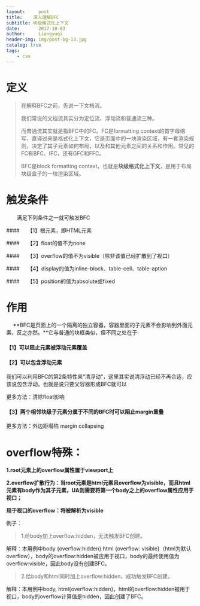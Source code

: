 ```yaml
---
layout:     post
title:    深入理解BFC
subtitle: 块级格式化上下文
date:       2017-10-03
author:     Liangyuqi
header-img: img/post-bg-13.jpg
catalog: true
tags:
    - css
---
```

# 定义

> 在解释BFC之前，先说一下文档流。
> 
> 我们常说的文档流其实分为定位流、浮动流和普通流三种。
> 
> 而普通流其实就是指BFC中的FC。FC是formatting context的首字母缩写，直译过来是格式化上下文，它是页面中的一块渲染区域，有一套渲染规则，决定了其子元素如何布局，以及和其他元素之间的关系和作用。常见的FC有BFC、IFC，还有GFC和FFC。
> 
> BFC是block formatting context，也就是**块级格式化上下文**，是用于布局块级盒子的一块渲染区域。

 

# 触发条件

　　满足下列条件之一就可触发BFC

####　　【1】根元素，即HTML元素

####　　【2】float的值不为none

####　　【3】overflow的值不为visible（除非该值已经扩散到了视口）

####　　【4】display的值为inline-block、table-cell、table-aption

####　　【5】position的值为absolute或fixed

 

# 作用

　 **BFC是页面上的一个隔离的独立容器，容器里面的子元素不会影响到外面元素，反之亦然。**它与普通的块框类似，但不同之处在于:

#### 【1】可以阻止元素被浮动元素覆盖

#### 【2】可以包含浮动元素　

我们可以利用BFC的第2条特性来“清浮动”，这里其实说清浮动已经不再合适，应该说包含浮动。也就是说只要父容器形成BFC就可以

更多方法：清除float影响

#### 【3】两个相邻块级子元素分属于不同的BFC时可以阻止margin重叠
更多方法：外边距塌陷 margin collapsing

 

# overflow特殊：

**1.root元素上的overflow属性置于viewport上**

**2.overflow扩散行为：当root元素是html元素且overflow为visible，而且html元素有body作为其子元素，UA则需要将第一个body之上的overflow属性应用于视口；**

**用于视口的overflow：将被解析为visible**

例子：

> 1.给body加上overflow:hidden，无法触发BFC创建。
> 
解释：本用例中body {overflow:hidden} html {overflow: visible}（html为默认overflow），body的overflow:hidden被应用于视口，body的最终使用值为overflow:visible，因此body没有创建BFC。

> 2.给body和html同时加上overflow:hidden，成功触发BFC创建。
> 
解释：本用例中body, html{overflow:hidden}，html的overflow:hidden被用于视口，body的overflow计算值是hidden，因此创建了BFC。

 
